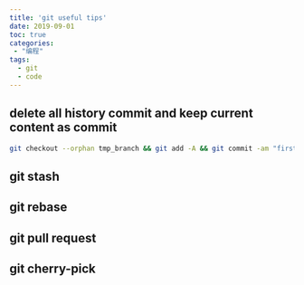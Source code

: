 ```yaml
---
title: 'git useful tips'
date: 2019-09-01
toc: true
categories:
 - "编程"
tags: 
  - git
  - code
--- 
```


## delete all history commit and keep current content as commit
```bash
git checkout --orphan tmp_branch && git add -A && git commit -am "first commit" && git branch -D master && git branch -m master && git push -f origin master
```

## git stash

## git rebase

## git pull request

## git cherry-pick